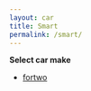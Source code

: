 ```yaml
---
layout: car
title: Smart
permalink: /smart/
---
```

**Select car make**

- [fortwo](/smart/fortwo/)
